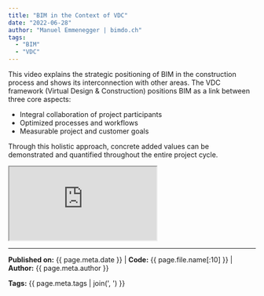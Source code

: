 ```yaml
---
title: "BIM in the Context of VDC"
date: "2022-06-28"
author: "Manuel Emmenegger | bimdo.ch"
tags:
  - "BIM"
  - "VDC"
---
```


This video explains the strategic positioning of BIM in the construction process and shows its interconnection with other areas. The VDC framework (Virtual Design & Construction) positions BIM as a link between three core aspects:

- Integral collaboration of project participants
- Optimized processes and workflows
- Measurable project and customer goals

Through this holistic approach, concrete added values can be demonstrated and quantified throughout the entire project cycle.

<div class="video-container">
  <iframe src="https://www.youtube.com/embed/cgiI8TBw9H0?si=NWXfqKQGowqPxPVR" 
          allowfullscreen>
  </iframe>
</div>

---
**Published on:** {{ page.meta.date }} | **Code:** {{ page.file.name[:10] }}  | **Author:** {{ page.meta.author }}

**Tags:** {{ page.meta.tags | join(', ') }} 
